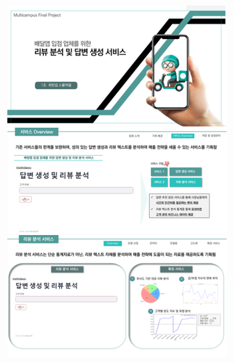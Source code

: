 <img src='image/main.png'> </img>
<img src='image/service_1.png'> </img>
<img src='image/service_2.png'> </img>
